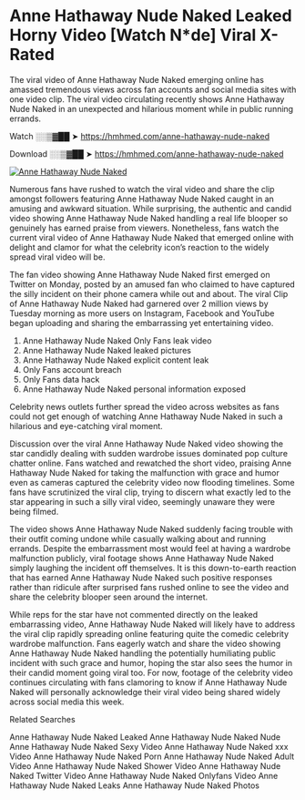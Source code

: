 ﻿# Anne Hathaway Nude Naked Leaked Horny Video [Watch N*de] Viral X-Rated

The viral video of ﻿Anne Hathaway Nude Naked emerging online has amassed tremendous views across fan accounts and social media sites with one video clip. The viral video circulating recently shows ﻿Anne Hathaway Nude Naked in an unexpected and hilarious moment while in public running errands. 

Watch ░░▒▓██ ➤ https://hmhmed.com/anne-hathaway-nude-naked

Download ░░▒▓██ ➤ https://hmhmed.com/anne-hathaway-nude-naked

[![Anne Hathaway Nude Naked](https://i.imgur.com/dJHk4Zq.gif)](https://hmhmed.com/anne-hathaway-nude-naked)

Numerous fans have rushed to watch the viral video and share the clip amongst followers featuring ﻿Anne Hathaway Nude Naked caught in an amusing and awkward situation. While surprising, the authentic and candid video showing ﻿Anne Hathaway Nude Naked handling a real life blooper so genuinely has earned praise from viewers. Nonetheless, fans watch the current viral video of ﻿Anne Hathaway Nude Naked that emerged online with delight and clamor for what the celebrity icon’s reaction to the widely spread viral video will be.

The fan video showing ﻿Anne Hathaway Nude Naked first emerged on Twitter on Monday, posted by an amused fan who claimed to have captured the silly incident on their phone camera while out and about. The viral Clip of ﻿Anne Hathaway Nude Naked had garnered over 2 million views by Tuesday morning as more users on Instagram, Facebook and YouTube began uploading and sharing the embarrassing yet entertaining video. 

1. ﻿Anne Hathaway Nude Naked Only Fans leak video
2. ﻿Anne Hathaway Nude Naked leaked pictures
3. ﻿Anne Hathaway Nude Naked explicit content leak
4. Only Fans account breach
5. Only Fans data hack
6. ﻿Anne Hathaway Nude Naked personal information exposed

Celebrity news outlets further spread the video across websites as fans could not get enough of watching ﻿Anne Hathaway Nude Naked in such a hilarious and eye-catching viral moment. 

Discussion over the viral ﻿Anne Hathaway Nude Naked video showing the star candidly dealing with sudden wardrobe issues dominated pop culture chatter online. Fans watched and rewatched the short video, praising ﻿Anne Hathaway Nude Naked for taking the malfunction with grace and humor even as cameras captured the celebrity video now flooding timelines. Some fans have scrutinized the viral clip, trying to discern what exactly led to the star appearing in such a silly viral video, seemingly unaware they were being filmed.

The video shows ﻿Anne Hathaway Nude Naked suddenly facing trouble with their outfit coming undone while casually walking about and running errands. Despite the embarrassment most would feel at having a wardrobe malfunction publicly, viral footage shows ﻿Anne Hathaway Nude Naked simply laughing the incident off themselves. It is this down-to-earth reaction that has earned ﻿Anne Hathaway Nude Naked such positive responses rather than ridicule after surprised fans rushed online to see the video and share the celebrity blooper seen around the internet.  

While reps for the star have not commented directly on the leaked embarrassing video, ﻿Anne Hathaway Nude Naked will likely have to address the viral clip rapidly spreading online featuring quite the comedic celebrity wardrobe malfunction. Fans eagerly watch and share the video showing ﻿Anne Hathaway Nude Naked handling the potentially humiliating public incident with such grace and humor, hoping the star also sees the humor in their candid moment going viral too. For now, footage of the celebrity video continues circulating with fans clamoring to know if ﻿Anne Hathaway Nude Naked will personally acknowledge their viral video being shared widely across social media this week.

Related Searches

﻿Anne Hathaway Nude Naked Leaked
﻿Anne Hathaway Nude Naked Nude
﻿Anne Hathaway Nude Naked Sexy Video
﻿Anne Hathaway Nude Naked xxx Video
﻿Anne Hathaway Nude Naked Porn
﻿Anne Hathaway Nude Naked Adult Video
﻿Anne Hathaway Nude Naked Shower Video
﻿Anne Hathaway Nude Naked Twitter Video
﻿Anne Hathaway Nude Naked Onlyfans Video
﻿Anne Hathaway Nude Naked Leaks
﻿Anne Hathaway Nude Naked Photos